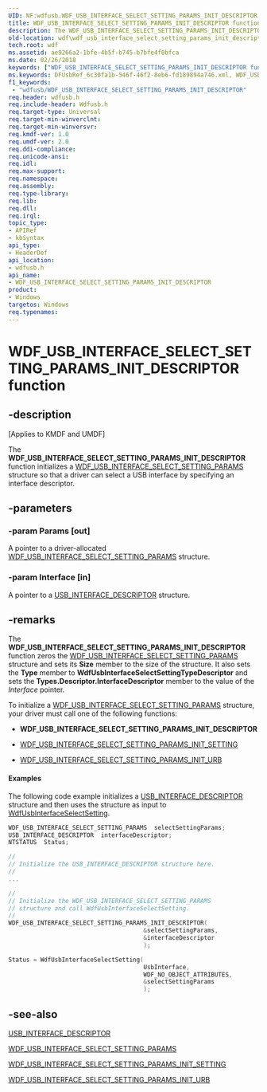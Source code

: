 ```yaml
---
UID: NF:wdfusb.WDF_USB_INTERFACE_SELECT_SETTING_PARAMS_INIT_DESCRIPTOR
title: WDF_USB_INTERFACE_SELECT_SETTING_PARAMS_INIT_DESCRIPTOR function (wdfusb.h)
description: The WDF_USB_INTERFACE_SELECT_SETTING_PARAMS_INIT_DESCRIPTOR function initializes a WDF_USB_INTERFACE_SELECT_SETTING_PARAMS structure so that a driver can select a USB interface by specifying an interface descriptor.
old-location: wdf\wdf_usb_interface_select_setting_params_init_descriptor.htm
tech.root: wdf
ms.assetid: ae9266a2-1bfe-4b5f-b745-b7bfe4f0bfca
ms.date: 02/26/2018
keywords: ["WDF_USB_INTERFACE_SELECT_SETTING_PARAMS_INIT_DESCRIPTOR function"]
ms.keywords: DFUsbRef_6c30fa1b-546f-46f2-8eb6-fd189894a746.xml, WDF_USB_INTERFACE_SELECT_SETTING_PARAMS_INIT_DESCRIPTOR, WDF_USB_INTERFACE_SELECT_SETTING_PARAMS_INIT_DESCRIPTOR function, kmdf.wdf_usb_interface_select_setting_params_init_descriptor, wdf.wdf_usb_interface_select_setting_params_init_descriptor, wdfusb/WDF_USB_INTERFACE_SELECT_SETTING_PARAMS_INIT_DESCRIPTOR
f1_keywords:
 - "wdfusb/WDF_USB_INTERFACE_SELECT_SETTING_PARAMS_INIT_DESCRIPTOR"
req.header: wdfusb.h
req.include-header: Wdfusb.h
req.target-type: Universal
req.target-min-winverclnt: 
req.target-min-winversvr: 
req.kmdf-ver: 1.0
req.umdf-ver: 2.0
req.ddi-compliance: 
req.unicode-ansi: 
req.idl: 
req.max-support: 
req.namespace: 
req.assembly: 
req.type-library: 
req.lib: 
req.dll: 
req.irql: 
topic_type:
- APIRef
- kbSyntax
api_type:
- HeaderDef
api_location:
- wdfusb.h
api_name:
- WDF_USB_INTERFACE_SELECT_SETTING_PARAMS_INIT_DESCRIPTOR
product:
- Windows
targetos: Windows
req.typenames: 
---
```


# WDF_USB_INTERFACE_SELECT_SETTING_PARAMS_INIT_DESCRIPTOR function


## -description


<p class="CCE_Message">[Applies to KMDF and UMDF]</p>

The <b>WDF_USB_INTERFACE_SELECT_SETTING_PARAMS_INIT_DESCRIPTOR</b> function initializes a <a href="https://docs.microsoft.com/windows-hardware/drivers/ddi/wdfusb/ns-wdfusb-_wdf_usb_interface_select_setting_params">WDF_USB_INTERFACE_SELECT_SETTING_PARAMS</a> structure so that a driver can select a USB interface by specifying an interface descriptor.


## -parameters




### -param Params [out]

A pointer to a driver-allocated <a href="https://docs.microsoft.com/windows-hardware/drivers/ddi/wdfusb/ns-wdfusb-_wdf_usb_interface_select_setting_params">WDF_USB_INTERFACE_SELECT_SETTING_PARAMS</a> structure.


### -param Interface [in]

A pointer to a <a href="https://docs.microsoft.com/windows-hardware/drivers/ddi/usbspec/ns-usbspec-_usb_interface_descriptor">USB_INTERFACE_DESCRIPTOR</a> structure.


## -remarks



The <b>WDF_USB_INTERFACE_SELECT_SETTING_PARAMS_INIT_DESCRIPTOR</b> function zeros the <a href="https://docs.microsoft.com/windows-hardware/drivers/ddi/wdfusb/ns-wdfusb-_wdf_usb_interface_select_setting_params">WDF_USB_INTERFACE_SELECT_SETTING_PARAMS</a> structure and sets its <b>Size</b> member to the size of the structure. It also sets the <b>Type</b> member to <b>WdfUsbInterfaceSelectSettingTypeDescriptor</b> and sets the <b>Types.Descriptor.InterfaceDescriptor</b> member to the value of the <i>Interface</i> pointer.

To initialize a <a href="https://docs.microsoft.com/windows-hardware/drivers/ddi/wdfusb/ns-wdfusb-_wdf_usb_interface_select_setting_params">WDF_USB_INTERFACE_SELECT_SETTING_PARAMS</a> structure, your driver must call one of the following functions:

<ul>
<li>
<b>WDF_USB_INTERFACE_SELECT_SETTING_PARAMS_INIT_DESCRIPTOR</b>

</li>
<li>

<a href="https://docs.microsoft.com/windows-hardware/drivers/ddi/wdfusb/nf-wdfusb-wdf_usb_interface_select_setting_params_init_setting">WDF_USB_INTERFACE_SELECT_SETTING_PARAMS_INIT_SETTING</a>


</li>
<li>

<a href="https://docs.microsoft.com/windows-hardware/drivers/ddi/wdfusb/nf-wdfusb-wdf_usb_interface_select_setting_params_init_urb">WDF_USB_INTERFACE_SELECT_SETTING_PARAMS_INIT_URB</a>


</li>
</ul>

#### Examples

The following code example initializes a <a href="https://docs.microsoft.com/windows-hardware/drivers/ddi/usbspec/ns-usbspec-_usb_interface_descriptor">USB_INTERFACE_DESCRIPTOR</a> structure and then uses the structure as input to <a href="https://docs.microsoft.com/windows-hardware/drivers/ddi/wdfusb/nf-wdfusb-wdfusbinterfaceselectsetting">WdfUsbInterfaceSelectSetting</a>.

```cpp
WDF_USB_INTERFACE_SELECT_SETTING_PARAMS  selectSettingParams;
USB_INTERFACE_DESCRIPTOR  interfaceDescriptor;
NTSTATUS  Status;

//
// Initialize the USB_INTERFACE_DESCRIPTOR structure here.
//
...

//
// Initialize the WDF_USB_INTERFACE_SELECT_SETTING_PARAMS 
// structure and call WdfUsbInterfaceSelectSetting.
//
WDF_USB_INTERFACE_SELECT_SETTING_PARAMS_INIT_DESCRIPTOR(
                                      &selectSettingParams,
                                      &interfaceDescriptor
                                      );

Status = WdfUsbInterfaceSelectSetting(
                                      UsbInterface,
                                      WDF_NO_OBJECT_ATTRIBUTES,
                                      &selectSettingParams
                                      );
```



## -see-also




<a href="https://docs.microsoft.com/windows-hardware/drivers/ddi/usbspec/ns-usbspec-_usb_interface_descriptor">USB_INTERFACE_DESCRIPTOR</a>



<a href="https://docs.microsoft.com/windows-hardware/drivers/ddi/wdfusb/ns-wdfusb-_wdf_usb_interface_select_setting_params">WDF_USB_INTERFACE_SELECT_SETTING_PARAMS</a>



<a href="https://docs.microsoft.com/windows-hardware/drivers/ddi/wdfusb/nf-wdfusb-wdf_usb_interface_select_setting_params_init_setting">WDF_USB_INTERFACE_SELECT_SETTING_PARAMS_INIT_SETTING</a>



<a href="https://docs.microsoft.com/windows-hardware/drivers/ddi/wdfusb/nf-wdfusb-wdf_usb_interface_select_setting_params_init_urb">WDF_USB_INTERFACE_SELECT_SETTING_PARAMS_INIT_URB</a>
 

 

